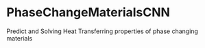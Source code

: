 # PhaseChangeMaterialsCNN
Predict and Solving Heat Transferring properties of phase changing materials
